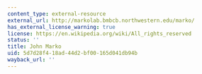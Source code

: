 ```yaml
---
content_type: external-resource
external_url: http://markolab.bmbcb.northwestern.edu/marko/
has_external_license_warning: true
license: https://en.wikipedia.org/wiki/All_rights_reserved
status: ''
title: John Marko
uid: 5d7d28f4-18ad-44d2-bf00-165d041db94b
wayback_url: ''
---
```

